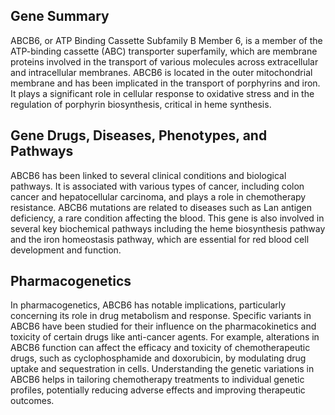## Gene Summary
ABCB6, or ATP Binding Cassette Subfamily B Member 6, is a member of the ATP-binding cassette (ABC) transporter superfamily, which are membrane proteins involved in the transport of various molecules across extracellular and intracellular membranes. ABCB6 is located in the outer mitochondrial membrane and has been implicated in the transport of porphyrins and iron. It plays a significant role in cellular response to oxidative stress and in the regulation of porphyrin biosynthesis, critical in heme synthesis.

## Gene Drugs, Diseases, Phenotypes, and Pathways
ABCB6 has been linked to several clinical conditions and biological pathways. It is associated with various types of cancer, including colon cancer and hepatocellular carcinoma, and plays a role in chemotherapy resistance. ABCB6 mutations are related to diseases such as Lan antigen deficiency, a rare condition affecting the blood. This gene is also involved in several key biochemical pathways including the heme biosynthesis pathway and the iron homeostasis pathway, which are essential for red blood cell development and function.

## Pharmacogenetics
In pharmacogenetics, ABCB6 has notable implications, particularly concerning its role in drug metabolism and response. Specific variants in ABCB6 have been studied for their influence on the pharmacokinetics and toxicity of certain drugs like anti-cancer agents. For example, alterations in ABCB6 function can affect the efficacy and toxicity of chemotherapeutic drugs, such as cyclophosphamide and doxorubicin, by modulating drug uptake and sequestration in cells. Understanding the genetic variations in ABCB6 helps in tailoring chemotherapy treatments to individual genetic profiles, potentially reducing adverse effects and improving therapeutic outcomes.